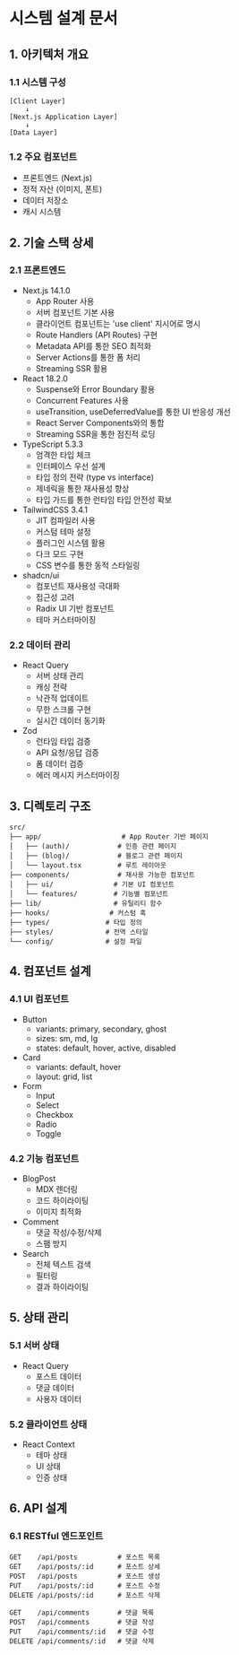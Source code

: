# 시스템 설계 문서

## 1. 아키텍처 개요
### 1.1 시스템 구성
```
[Client Layer]
    ↓
[Next.js Application Layer]
    ↓
[Data Layer]
```

### 1.2 주요 컴포넌트
- 프론트엔드 (Next.js)
- 정적 자산 (이미지, 폰트)
- 데이터 저장소
- 캐시 시스템

## 2. 기술 스택 상세
### 2.1 프론트엔드
- Next.js 14.1.0
  - App Router 사용
  - 서버 컴포넌트 기본 사용
  - 클라이언트 컴포넌트는 'use client' 지시어로 명시
  - Route Handlers (API Routes) 구현
  - Metadata API를 통한 SEO 최적화
  - Server Actions를 통한 폼 처리
  - Streaming SSR 활용
- React 18.2.0
  - Suspense와 Error Boundary 활용
  - Concurrent Features 사용
  - useTransition, useDeferredValue를 통한 UI 반응성 개선
  - React Server Components와의 통합
  - Streaming SSR을 통한 점진적 로딩
- TypeScript 5.3.3
  - 엄격한 타입 체크
  - 인터페이스 우선 설계
  - 타입 정의 전략 (type vs interface)
  - 제네릭을 통한 재사용성 향상
  - 타입 가드를 통한 런타임 타입 안전성 확보
- TailwindCSS 3.4.1
  - JIT 컴파일러 사용
  - 커스텀 테마 설정
  - 플러그인 시스템 활용
  - 다크 모드 구현
  - CSS 변수를 통한 동적 스타일링
- shadcn/ui
  - 컴포넌트 재사용성 극대화
  - 접근성 고려
  - Radix UI 기반 컴포넌트
  - 테마 커스터마이징

### 2.2 데이터 관리
- React Query
  - 서버 상태 관리
  - 캐싱 전략
  - 낙관적 업데이트
  - 무한 스크롤 구현
  - 실시간 데이터 동기화
- Zod
  - 런타임 타입 검증
  - API 요청/응답 검증
  - 폼 데이터 검증
  - 에러 메시지 커스터마이징

## 3. 디렉토리 구조
```
src/
├── app/                    # App Router 기반 페이지
│   ├── (auth)/            # 인증 관련 페이지
│   ├── (blog)/            # 블로그 관련 페이지
│   └── layout.tsx         # 루트 레이아웃
├── components/            # 재사용 가능한 컴포넌트
│   ├── ui/               # 기본 UI 컴포넌트
│   └── features/         # 기능별 컴포넌트
├── lib/                  # 유틸리티 함수
├── hooks/               # 커스텀 훅
├── types/              # 타입 정의
├── styles/             # 전역 스타일
└── config/             # 설정 파일
```

## 4. 컴포넌트 설계
### 4.1 UI 컴포넌트
- Button
  - variants: primary, secondary, ghost
  - sizes: sm, md, lg
  - states: default, hover, active, disabled
- Card
  - variants: default, hover
  - layout: grid, list
- Form
  - Input
  - Select
  - Checkbox
  - Radio
  - Toggle

### 4.2 기능 컴포넌트
- BlogPost
  - MDX 렌더링
  - 코드 하이라이팅
  - 이미지 최적화
- Comment
  - 댓글 작성/수정/삭제
  - 스팸 방지
- Search
  - 전체 텍스트 검색
  - 필터링
  - 결과 하이라이팅

## 5. 상태 관리
### 5.1 서버 상태
- React Query
  - 포스트 데이터
  - 댓글 데이터
  - 사용자 데이터

### 5.2 클라이언트 상태
- React Context
  - 테마 상태
  - UI 상태
  - 인증 상태

## 6. API 설계
### 6.1 RESTful 엔드포인트
```
GET    /api/posts          # 포스트 목록
GET    /api/posts/:id      # 포스트 상세
POST   /api/posts          # 포스트 생성
PUT    /api/posts/:id      # 포스트 수정
DELETE /api/posts/:id      # 포스트 삭제

GET    /api/comments       # 댓글 목록
POST   /api/comments       # 댓글 작성
PUT    /api/comments/:id   # 댓글 수정
DELETE /api/comments/:id   # 댓글 삭제
```